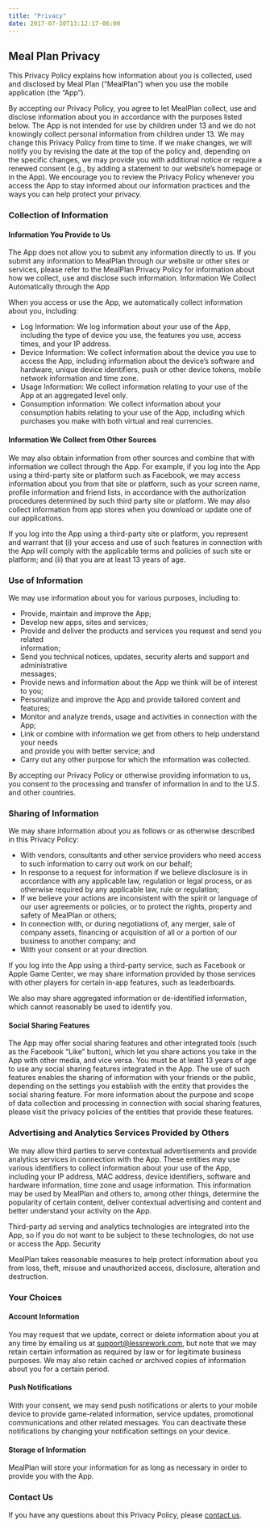 ```yaml
---
title: "Privacy"
date: 2017-07-30T13:12:17-06:00
---
```


<h2>Meal Plan Privacy</h2>

<p>This Privacy Policy explains how information about you is collected, used and disclosed by Meal Plan (“MealPlan”) when you use the mobile application (the “App”).</p>
<p>By accepting our Privacy Policy, you agree to let MealPlan collect, use and disclose information about you in accordance with the purposes listed below.
The App is not intended for use by children under 13 and we do not knowingly collect personal information from children under 13.
We may change this Privacy Policy from time to time. If we make changes, we will notify you by revising the date at the top of the policy and, depending on the specific changes, we may provide you with additional notice or require a renewed consent (e.g., by adding a statement to our website’s homepage or in the App). We encourage you to review the Privacy Policy whenever you access the App to stay informed about our information practices and the ways you can help protect your privacy.
<h3>Collection of Information</h3>
<h4>Information You Provide to Us</h4>
<p>The App does not allow you to submit any information directly to us. If you submit any information to MealPlan through our website or other sites or services, please refer to the MealPlan Privacy Policy for information about how we collect, use and disclose such information.
Information We Collect Automatically through the App
<p>When you access or use the App, we automatically collect information about you, including:
<ul>
<li>Log Information: We log information about your use of the App, including the type of device you use, the features you use, access times, and your IP address.</li>
<li>Device Information: We collect information about the device you use to access the App, including information about the device’s software and hardware, unique device identifiers, push or other device tokens, mobile network information and time zone.</li>
<li>Usage Information: We collect information relating to your use of the App at an aggregated level only.</li>
<li>Consumption information: We collect information about your consumption habits relating to your use of the App, including which purchases you make with both virtual and real currencies.</li>
</ul>
<h4>Information We Collect from Other Sources</h4>
<p>We may also obtain information from other sources and combine that with information we collect through the App. For example, if you log into the App using a third-party site or platform such as Facebook, we may access information about you from that site or platform, such as your screen name, profile information and friend lists, in accordance with the authorization procedures determined by such third party site or platform. We may also collect information from app stores when you download or update one of our applications.
<p>If you log into the App using a third-party site or platform, you represent and warrant that (i) your access and use of such features in connection with the App will comply with the applicable terms and policies of such site or platform; and (ii) that you are at least 13 years of age.
<h3>Use of Information</h4>
<p>We may use information about you for various purposes, including to:
<ul>
<li>Provide, maintain and improve the App;</li>
<li>Develop new apps, sites and services;</li>
<li>Provide and deliver the products and services you request and send you related</li>
information;
<li>Send you technical notices, updates, security alerts and support and administrative</li>
messages;
<li>Provide news and information about the App we think will be of interest to you;</li>
<li>Personalize and improve the App and provide tailored content and features;</li>
<li>Monitor and analyze trends, usage and activities in connection with the App;</li>
<li>Link or combine with information we get from others to help understand your needs</li>
and provide you with better service; and
<li>Carry out any other purpose for which the information was collected.</li>
</ul>
<p>By accepting our Privacy Policy or otherwise providing information to us, you consent to the processing and transfer of information in and to the U.S. and other countries.
<h3>Sharing of Information</h3>
<p>We may share information about you as follows or as otherwise described in this Privacy Policy:
<ul>
<li>With vendors, consultants and other service providers who need access to such information to carry out work on our behalf;</li>
<li>In response to a request for information if we believe disclosure is in accordance with any applicable law, regulation or legal process, or as otherwise required by any applicable law, rule or regulation;</li>
<li>If we believe your actions are inconsistent with the spirit or language of our user agreements or policies, or to protect the rights, property and safety of MealPlan or others;</li>
<li>In connection with, or during negotiations of, any merger, sale of company assets, financing or acquisition of all or a portion of our business to another company; and</li>
<li>With your consent or at your direction.</li>
</ul>
<p>If you log into the App using a third-party service, such as Facebook or Apple Game Center, we may share information provided by those services with other players for certain in-app features, such as leaderboards.
<p>We also may share aggregated information or de-identified information, which cannot reasonably be used to identify you.
<h4>Social Sharing Features</h4>
<p>The App may offer social sharing features and other integrated tools (such as the Facebook “Like” button), which let you share actions you take in the App with other media, and vice versa. You must be at least 13 years of age to use any social sharing features integrated in the App. The use of such features enables the sharing of information with your friends or the public, depending on the settings you establish with the entity that provides the social sharing feature. For more information about the purpose and scope of data collection and processing in connection with social sharing features, please visit the privacy policies of the entities that provide these features.
<h3>Advertising and Analytics Services Provided by Others</h3>
<p>We may allow third parties to serve contextual advertisements and provide analytics services in connection with the App. These entities may use various identifiers to collect information about your use of the App, including your IP address, MAC address, device identifiers, software and hardware information, time zone and usage information. This information may be used by MealPlan and others to, among other things, determine the popularity of certain content, deliver contextual advertising and content and better understand your activity on the App.
<p>Third-party ad serving and analytics technologies are integrated into the App, so if you do not want to be subject to these technologies, do not use or access the App.
Security
<p>MealPlan takes reasonable measures to help protect information about you from loss, theft, misuse and unauthorized access, disclosure, alteration and destruction.

<h3>Your Choices</h3>
<h4>Account Information</h4>
<p>You may request that we update, correct or delete information about you at any time by emailing us at <a href="mailto:support@lessrework.com">support@lessrework.com</a>, but note that we may retain certain information as required by law or for legitimate business purposes. We may also retain cached or archived copies of information about you for a certain period.
<h4>Push Notifications</h4>
<p>With your consent, we may send push notifications or alerts to your mobile device to provide game-related information, service updates, promotional communications and other related messages. You can deactivate these notifications by changing your notification settings on your device.
<h4>Storage of Information</h4>
<p>MealPlan will store your information for as long as necessary in order to provide you with the App.
<h3>Contact Us</h3>
<p>If you have any questions about this Privacy Policy, please <a href="mailto:support@lessrework.com">contact us</a>.